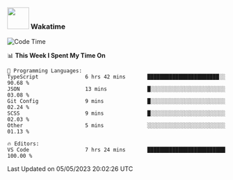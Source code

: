 ### <img src="https://media.giphy.com/media/VgCDAzcKvsR6OM0uWg/giphy.gif" width="50"> Wakatime

  <!--START_SECTION:waka-->
![Code Time](http://img.shields.io/badge/Code%20Time-1%2C392%20hrs%2048%20mins-blue)

📊 **This Week I Spent My Time On** 

```text
💬 Programming Languages: 
TypeScript               6 hrs 42 mins       ███████████████████████░░   90.68 % 
JSON                     13 mins             █░░░░░░░░░░░░░░░░░░░░░░░░   03.08 % 
Git Config               9 mins              █░░░░░░░░░░░░░░░░░░░░░░░░   02.24 % 
SCSS                     9 mins              █░░░░░░░░░░░░░░░░░░░░░░░░   02.03 % 
Other                    5 mins              ░░░░░░░░░░░░░░░░░░░░░░░░░   01.13 % 

🔥 Editors: 
VS Code                  7 hrs 24 mins       █████████████████████████   100.00 % 
```


 Last Updated on 05/05/2023 20:02:26 UTC
<!--END_SECTION:waka-->
